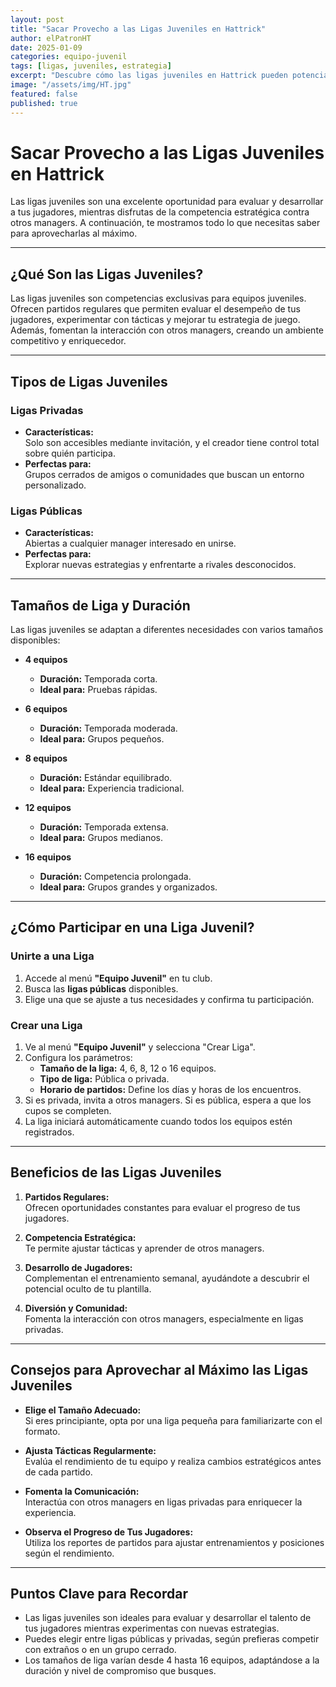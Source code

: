 ```yaml
---
layout: post
title: "Sacar Provecho a las Ligas Juveniles en Hattrick"
author: elPatronHT
date: 2025-01-09
categories: equipo-juvenil
tags: [ligas, juveniles, estrategia]
excerpt: "Descubre cómo las ligas juveniles en Hattrick pueden potenciar el desarrollo de tu equipo."
image: "/assets/img/HT.jpg"
featured: false
published: true
---
```


# Sacar Provecho a las Ligas Juveniles en Hattrick

Las ligas juveniles son una excelente oportunidad para evaluar y desarrollar a tus jugadores, mientras disfrutas de la competencia estratégica contra otros managers. A continuación, te mostramos todo lo que necesitas saber para aprovecharlas al máximo.

---

## ¿Qué Son las Ligas Juveniles?

Las ligas juveniles son competencias exclusivas para equipos juveniles. Ofrecen partidos regulares que permiten evaluar el desempeño de tus jugadores, experimentar con tácticas y mejorar tu estrategia de juego. Además, fomentan la interacción con otros managers, creando un ambiente competitivo y enriquecedor.

---

## Tipos de Ligas Juveniles

### Ligas Privadas

- **Características:**  
  Solo son accesibles mediante invitación, y el creador tiene control total sobre quién participa.
- **Perfectas para:**  
  Grupos cerrados de amigos o comunidades que buscan un entorno personalizado.

### Ligas Públicas

- **Características:**  
  Abiertas a cualquier manager interesado en unirse.
- **Perfectas para:**  
  Explorar nuevas estrategias y enfrentarte a rivales desconocidos.

---

## Tamaños de Liga y Duración

Las ligas juveniles se adaptan a diferentes necesidades con varios tamaños disponibles:

- **4 equipos**

  - **Duración:** Temporada corta.
  - **Ideal para:** Pruebas rápidas.

- **6 equipos**

  - **Duración:** Temporada moderada.
  - **Ideal para:** Grupos pequeños.

- **8 equipos**

  - **Duración:** Estándar equilibrado.
  - **Ideal para:** Experiencia tradicional.

- **12 equipos**

  - **Duración:** Temporada extensa.
  - **Ideal para:** Grupos medianos.

- **16 equipos**
  - **Duración:** Competencia prolongada.
  - **Ideal para:** Grupos grandes y organizados.

---

## ¿Cómo Participar en una Liga Juvenil?

### Unirte a una Liga

1. Accede al menú **"Equipo Juvenil"** en tu club.
2. Busca las **ligas públicas** disponibles.
3. Elige una que se ajuste a tus necesidades y confirma tu participación.

### Crear una Liga

1. Ve al menú **"Equipo Juvenil"** y selecciona "Crear Liga".
2. Configura los parámetros:
   - **Tamaño de la liga:** 4, 6, 8, 12 o 16 equipos.
   - **Tipo de liga:** Pública o privada.
   - **Horario de partidos:** Define los días y horas de los encuentros.
3. Si es privada, invita a otros managers. Si es pública, espera a que los cupos se completen.
4. La liga iniciará automáticamente cuando todos los equipos estén registrados.

---

## Beneficios de las Ligas Juveniles

1. **Partidos Regulares:**  
   Ofrecen oportunidades constantes para evaluar el progreso de tus jugadores.

2. **Competencia Estratégica:**  
   Te permite ajustar tácticas y aprender de otros managers.

3. **Desarrollo de Jugadores:**  
   Complementan el entrenamiento semanal, ayudándote a descubrir el potencial oculto de tu plantilla.

4. **Diversión y Comunidad:**  
   Fomenta la interacción con otros managers, especialmente en ligas privadas.

---

## Consejos para Aprovechar al Máximo las Ligas Juveniles

- **Elige el Tamaño Adecuado:**  
  Si eres principiante, opta por una liga pequeña para familiarizarte con el formato.

- **Ajusta Tácticas Regularmente:**  
  Evalúa el rendimiento de tu equipo y realiza cambios estratégicos antes de cada partido.

- **Fomenta la Comunicación:**  
  Interactúa con otros managers en ligas privadas para enriquecer la experiencia.

- **Observa el Progreso de Tus Jugadores:**  
  Utiliza los reportes de partidos para ajustar entrenamientos y posiciones según el rendimiento.

---

## Puntos Clave para Recordar

- Las ligas juveniles son ideales para evaluar y desarrollar el talento de tus jugadores mientras experimentas con nuevas estrategias.
- Puedes elegir entre ligas públicas y privadas, según prefieras competir con extraños o en un grupo cerrado.
- Los tamaños de liga varían desde 4 hasta 16 equipos, adaptándose a la duración y nivel de compromiso que busques.
